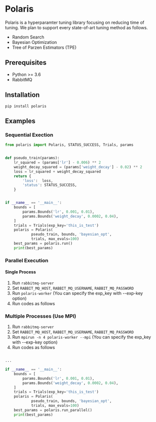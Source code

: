 # Polaris

Polaris is a hyperparamter tuning library focusing on reducing time of tuning.
We plan to support every state-of-art tuning method as follows.

-  Random Search
-  Bayesian Optimization
-  Tree of Parzen Estimators (TPE)

## Prerequisites
- Python >= 3.6
- RabbitMQ

## Installation

`pip install polaris`

## Examples

### Sequential Exection

```python
from polaris import Polaris, STATUS_SUCCESS, Trials, params


def pseudo_train(params):
    lr_squared = (params['lr'] - 0.006) ** 2
    weight_decay_squared = (params['weight_decay'] - 0.02) ** 2
    loss = lr_squared + weight_decay_squared
    return {
        'loss':  loss,
        'status': STATUS_SUCCESS,
    }


if __name__ == '__main__':
    bounds = [
        params.Bounds('lr', 0.001, 0.01),
        params.Bounds('weight_decay', 0.0002, 0.04),
    ]
    trials = Trials(exp_key='this_is_test')
    polaris = Polaris(
            pseudo_train, bounds, 'bayesian_opt',
            trials, max_evals=100)
    best_params = polaris.run()
    print(best_params)
```

### Parallel Execution

#### Single Process

1. Run `rabbitmq-server`
1. Set `RABBIT_MQ_HOST`, `RABBIT_MQ_USERNAME`, `RABBIT_MQ_PASSWORD`
1. Run `polaris-worker` (You can specify the exp_key with --exp-key option)
1. Run codes as follows

### Multiple Processes (Use MPI)

1. Run `rabbitmq-server`
1. Set `RABBIT_MQ_HOST`, `RABBIT_MQ_USERNAME`, `RABBIT_MQ_PASSWORD`
1. Run `mpirun -n 4 polaris-worker --mpi` (You can specify the exp_key with --exp-key option)
1. Run codes as follows


```python

...

if __name__ == '__main__':
    bounds = [
        params.Bounds('lr', 0.001, 0.01),
        params.Bounds('weight_decay', 0.0002, 0.04),
    ]
    trials = Trials(exp_key='this_is_test')
    polaris = Polaris(
            pseudo_train, bounds, 'bayesian_opt',
            trials, max_evals=100)
    best_params = polaris.run_parallel()
    print(best_params)
```
